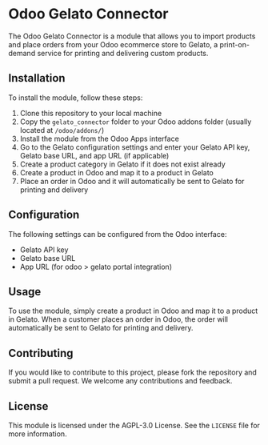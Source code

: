 # Odoo Gelato Connector

The Odoo Gelato Connector is a module that allows you to import products and place orders from your Odoo ecommerce store to Gelato, a print-on-demand service for printing and delivering custom products.

## Installation

To install the module, follow these steps:

1. Clone this repository to your local machine
2. Copy the `gelato_connector` folder to your Odoo addons folder (usually located at `/odoo/addons/`)
3. Install the module from the Odoo Apps interface
4. Go to the Gelato configuration settings and enter your Gelato API key, Gelato base URL, and app URL (if applicable)
5. Create a product category in Gelato if it does not exist already
6. Create a product in Odoo and map it to a product in Gelato
7. Place an order in Odoo and it will automatically be sent to Gelato for printing and delivery

## Configuration

The following settings can be configured from the Odoo interface:

- Gelato API key
- Gelato base URL
- App URL (for odoo > gelato portal integration)

## Usage

To use the module, simply create a product in Odoo and map it to a product in Gelato. When a customer places an order in Odoo, the order will automatically be sent to Gelato for printing and delivery.

## Contributing

If you would like to contribute to this project, please fork the repository and submit a pull request. We welcome any contributions and feedback.

## License

This module is licensed under the AGPL-3.0 License. See the `LICENSE` file for more information.

